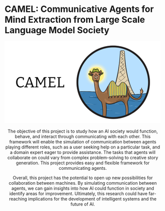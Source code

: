 # CAMEL: Communicative Agents for Mind Extraction from Large Scale Language Model Society

<div style="text-align:center"><img src='./misc/logo.png' width=800>

The objective of this project is to study how an AI society would function, behave, and interact through communicating with each other. This framework will enable the simulation of communication between agents playing different roles, such as a user seeking help on a particular task, and a domain expert eager to provide assistance. The tasks that agents will collaborate on could vary from complex problem-solving to creative story generation. This project provides easy and flexible framework for communicating agents. 

Overall, this project has the potential to open up new possibilities for collaboration between machines. By simulating communication between agents, we can gain insights into how AI could function in society and identify areas for improvement. Ultimately, this research could have far-reaching implications for the development of intelligent systems and the future of AI.






